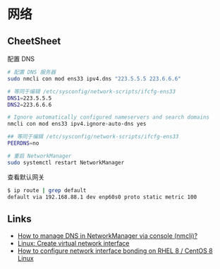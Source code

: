 # 网络

## CheetSheet

配置 DNS

```sh
# 配置 DNS 服务器
sudo nmcli con mod ens33 ipv4.dns "223.5.5.5 223.6.6.6"

# 等同于编辑 /etc/sysconfig/network-scripts/ifcfg-ens33 
DNS1=223.5.5.5
DNS2=223.6.6.6

# Ignore automatically configured nameservers and search domains
nmcli con mod ens33 ipv4.ignore-auto-dns yes

## 等同于编辑 /etc/sysconfig/network-scripts/ifcfg-ens33 
PEERDNS=no

# 重启 NetworkManager
sudo systemctl restart NetworkManager
```

查看默认网关

```sh
$ ip route | grep default
default via 192.168.88.1 dev enp60s0 proto static metric 100
```

## Links

- [How to manage DNS in NetworkManager via console (nmcli)?](https://serverfault.com/a/810639)
- [Linux: Create virtual network interface](https://linuxconfig.org/configuring-virtual-network-interfaces-in-linux)
- [How to configure network interface bonding on RHEL 8 / CentOS 8 Linux](https://linuxconfig.org/how-to-configure-network-interface-bonding-on-red-hat-enterprise-linux-8)
